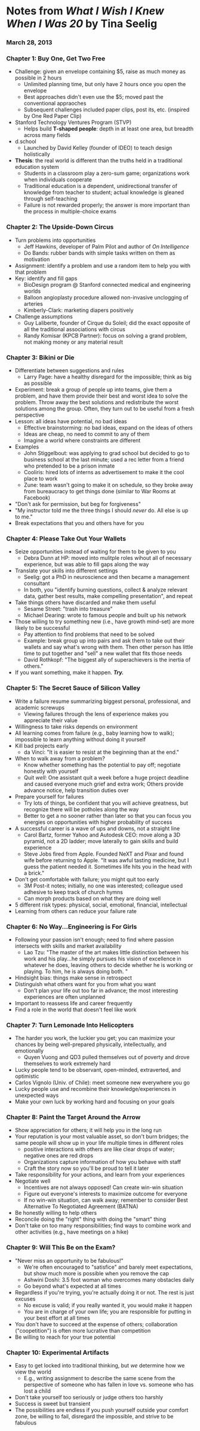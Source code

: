 # Notes from *What I Wish I Knew When I Was 20* by Tina Seelig
### March 28, 2013

### Chapter 1: Buy One, Get Two Free
* Challenge: given an envelope containing $5, raise as much money as possible in 2 hours
    * Unlimited planning time, but only have 2 hours once you open the envelope
    * Best approaches didn't even use the $5; moved past the conventional appraoches
    * Subsequent challenges included paper clips, post its, etc. (inspired by One Red Paper Clip)
* Stanford Technology Ventures Program (STVP)
    * Helps build **T-shaped people**: depth in at least one area, but breadth across many fields
* d.school
    * Launched by David Kelley (founder of IDEO) to teach design holistically
* **Thesis**: the real world is different than the truths held in a traditional education system
    * Students in a classroom play a zero-sum game; organizations work when individuals cooperate
    * Traditional education is a dependent, unidirectional transfer of knowledge from teacher to student; actual knowledge is gleaned through self-teaching
    * Failure is not rewarded properly; the answer is more important than the process in multiple-choice exams

### Chapter 2: The Upside-Down Circus
* Turn problems into opportunities
    * Jeff Hawkins, developer of Palm Pilot and author of *On Intelligence*
    * Do Bands: rubber bands with simple tasks written on them as motivation
* Assignment: identify a problem and use a random item to help you with that problem
* Key: identify and fill gaps
    * BioDesign program @ Stanford connected medical and engineering worlds
    * Balloon angioplasty procedure allowed non-invasive unclogging of arteries
    * Kimberly-Clark: marketing diapers positively
* Challenge assumptions
    * Guy Laliberte, founder of Cirque du Soleil; did the exact opposite of all the traditional associations with circus
    * Randy Komisar (KPCB Partner): focus on solving a grand problem, not making money or any material result

### Chapter 3: Bikini or Die
* Differentiate between suggestions and rules
    * Larry Page: have a healthy disregard for the impossible; think as big as possible
* Experiment: break a group of people up into teams, give them a problem, and have them provide their best and worst idea to solve the problem. Throw away the best solutions and redistribute the worst solutions among the group. Often, they turn out to be useful from a fresh perspective
* Lesson: all ideas have potential, no bad ideas
    * Effective brainstorming: no bad ideas, expand on the ideas of others
    * Ideas are cheap, no need to commit to any of them
    * Imagine a world where constraints are different
* Examples
    * John Stiggelbout: was applying to grad school but decided to go to business school at the last minute; used a rec letter from a friend who pretended to be a prison inmate
    * Cooliris: hired lots of interns as advertisement to make it the cool place to work
    * Zune: team wasn't going to make it on schedule, so they broke away from bureaucracy to get things done (similar to War Rooms at Facebook)
* "Don't ask for permission, but beg for forgiveness"
* "My instructor told me the three things I should *never* do. All else is up to me."
* Break expectations that you and others have for you

### Chapter 4: Please Take Out Your Wallets
* Seize opportunities instead of waiting for them to be given to you
    * Debra Dunn at HP: moved into mulitple roles wihout all of necessary experience, but was able to fill gaps along the way
* Translate your skills into different settings
    * Seelig: got a PhD in neuroscience and then became a management consultant
    * In both, you "identify burning questions, collect & analyze relevant data, gather best results, make compelling presentation", and repeat
* Take things others have discarded and make them useful
    * Sesame Street: "trash into treasure"
    * Michael Dearing: wrote to famous people and built up his network
* Those willing to try something new (i.e., have growth mind-set) are more likely to be successful
    * Pay attention to find problems that need to be solved
    * Example: break group up into pairs and ask them to take out their wallets and say what's wrong with them. Then other person has little time to put together and "sell" a new wallet that fits those needs
    * David Rothkopf: "The biggest ally of superachievers is the inertia of others."
* If you want something, make it happen. ***Try.***

### Chapter 5: The Secret Sauce of Silicon Valley
* Write a failure resume summarizing biggest personal, professional, and academic screwups
    * Viewing failures through the lens of experience makes you appreciate their value
* Willingness to take risks depends on environment
* All learning comes from failure (e.g., baby learning how to walk); impossible to learn anything without doing it yourself
* Kill bad projects early
    * da Vinci: "It is easier to resist at the beginning than at the end."
* When to walk away from a problem?
    * Know whether something has the potential to pay off; negotiate honestly with yourself
    * Quit *well*: One assistant quit a week before a huge project deadline and caused everyone much grief and extra work; Others provide advance notice, help transition duties over
* Prepare yourself for failures
    * Try lots of things, be confident that you will achieve greatness, but recognize there will be potholes along the way
    * Better to get a no sooner rather than later so that you can focus you energies on opportunities with higher probability of success
* A successful career is a wave of ups and downs, not a straight line
    * Carol Bartz, former Yahoo and Autodesk CEO: move along a 3D pyramid, not a 2D ladder; move laterally to gain skills and build experience
    * Steve Jobs fired from Apple. Founded NeXT and Pixar and found wife before returning to Apple. "It was awful tasting medicine, but I guess the patient needed it. Sometimes life hits you in the head with a brick."
* Don't get comfortable with failure; you might quit too early
    * 3M Post-it notes; initially, no one was interested; colleague used adhesive to keep track of church hymns
    * Can morph products based on what they are doing well
* 5 different risk types: physical, social, emotional, financial, intellectual
* Learning from others can reduce your failure rate

### Chapter 6: No Way...Engineering is For Girls
* Following your passion isn't enough; need to find where passion intersects with skills and market availability
    * Lao Tzu: "The master of the art makes little distinction between his work and his play...he simply pursues his vision of excellence in whatever he does, leaving others to decide whether he is working or playing. To him, he is always doing both. "
* Hindsight bias: things make sense in retrospect
* Distinguish what others want for you from what you want
    * Don't plan your life out too far in advance; the most interesting experiences are often unplanned
* Important to reassess life and career frequently
* Find a role in the world that doesn't feel like work

### Chapter 7: Turn Lemonade Into Helicopters
* The harder you work, the luckier you get; you can maximize your chances by being well-prepared physically, intellectually, and emotionally
    * Quyen Vuong and QD3 pulled themselves out of poverty and drove themselves to work extremely hard
* Lucky people tend to be observant, open-minded, extraverted, and optimistic
* Carlos Vignolo (Univ. of Chile): meet someone new everywhere you go
* Lucky people use and recombine their knowledge/experiences in unexpected ways
* Make your own luck by working hard and focusing on your goals

### Chapter 8: Paint the Target Around the Arrow
* Show appreciation for others; it will help you in the long run
* Your reputation is your most valuable asset, so don't burn bridges; the same people will show up in your life multiple times in different roles
    * positive interactions with others are like clear drops of water; negative ones are red drops
    * Organizations capture information of how you behave with staff
    * Craft the story now so you'll be proud to tell it later
* Take responsibility for your actions, and learn from your experiences
* Negotiate well
    * Incentives are not always opposed! Can create win-win situation
    * Figure out everyone's interests to maximize outcome for everyone
    * If no win-win situation, can walk away; remember to consider Best Alternative To Negotiated Agreement (BATNA)
* Be honestly willing to help others
* Reconcile doing the "right" thing with doing the "smart" thing
* Don't take on too many responsibilities; find ways to combine work and other activities (e.g., have meetings on a hike)

### Chapter 9: Will This Be on the Exam?
* "Never miss an opportunity to be fabulous!"
    * We're often encouraged to "satisfice" and barely meet expectations, but show much more is possible when you remove the cap
    * Ashwini Doshi: 3.5 foot woman who overcomes many obstacles daily
    * Go beyond what's expected at all times
* Regardless if you're trying, you're actually doing it or not. The rest is just excuses
    * No excuse is valid; if you really wanted it, you would make it happen
    * You are in charge of your own life; you are responsible for putting in your best effort at all times
* You don't have to succeed at the expense of others; collaboration ("coopetition") is often more lucrative than competition
* Be willing to reach for your true potential

### Chapter 10: Experimental Artifacts
* Easy to get locked into traditional thinking, but *we* determine how we view the world
    * E.g., writing assignment to describe the same scene from the perspective of someone who has fallen in love vs. someone who has lost a child
* Don't take yourself too seriously or judge others too harshly
* Success is sweet but transient
* The possibilities are endless if you push yourself outside your comfort zone, be willing to fail, disregard the impossible, and strive to be fabulous